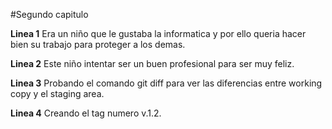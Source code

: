 #Segundo capitulo

**Linea 1**
Era un niño que le gustaba la informatica y por ello queria hacer bien su trabajo para proteger a los demas.

**Linea 2**
Este niño intentar ser un buen profesional para ser muy feliz.

**Linea 3**
Probando el comando git diff para ver las diferencias entre working copy y el staging area.

**Linea 4**
Creando el tag numero v.1.2.
